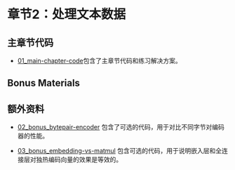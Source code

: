 # 章节2：处理文本数据


## 主章节代码

- [01_main-chapter-code](01_main-chapter-code)包含了主章节代码和练习解决方案。

## Bonus Materials
## 额外资料


- [02_bonus_bytepair-encoder](02_bonus_bytepair-encoder) 包含了可选的代码，用于对比不同字节对编码器的性能。

- [03_bonus_embedding-vs-matmul](03_bonus_embedding-vs-matmul) 包含可选的代码，用于说明嵌入层和全连接层对独热编码向量的效果是等效的。
